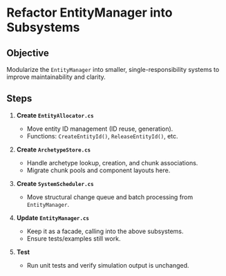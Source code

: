 # Refactor EntityManager into Subsystems

## Objective
Modularize the `EntityManager` into smaller, single-responsibility systems to improve maintainability and clarity.

## Steps

1. **Create `EntityAllocator.cs`**
   - Move entity ID management (ID reuse, generation).
   - Functions: `CreateEntityId()`, `ReleaseEntityId()`, etc.

2. **Create `ArchetypeStore.cs`**
   - Handle archetype lookup, creation, and chunk associations.
   - Migrate chunk pools and component layouts here.

3. **Create `SystemScheduler.cs`**
   - Move structural change queue and batch processing from `EntityManager`.

4. **Update `EntityManager.cs`**
   - Keep it as a facade, calling into the above subsystems.
   - Ensure tests/examples still work.

5. **Test**
   - Run unit tests and verify simulation output is unchanged.